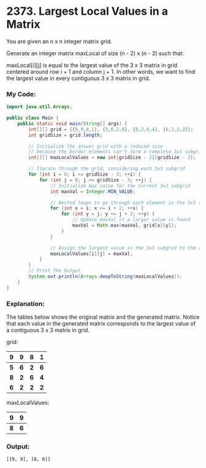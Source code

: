 # 2373. Largest Local Values in a Matrix

You are given an n x n integer matrix grid.

Generate an integer matrix maxLocal of size (n - 2) x (n - 2) such that:

maxLocal[i][j] is equal to the largest value of the 3 x 3 matrix in grid centered around row i + 1 and column j + 1.
In other words, we want to find the largest value in every contiguous 3 x 3 matrix in grid.

### My Code: 
```java
import java.util.Arrays;

public class Main {
    public static void main(String[] args) {
        int[][] grid = {{9,9,8,1}, {5,6,2,6}, {8,2,6,4}, {6,2,2,2}};
        int gridSize = grid.length;

        // Initialize the answer grid with a reduced size
        // because the border elements can't form a complete 3x3 subgrid
        int[][] maxLocalValues = new int[gridSize - 2][gridSize - 2];

        // Iterate through the grid, considering each 3x3 subgrid
        for (int i = 0; i <= gridSize - 3; ++i) {
            for (int j = 0; j <= gridSize - 3; ++j) {
                // Initialize max value for the current 3x3 subgrid
                int maxVal = Integer.MIN_VALUE;

                // Nested loops to go through each element in the 3x3 subgrid
                for (int x = i; x <= i + 2; ++x) {
                    for (int y = j; y <= j + 2; ++y) {
                        // Update maxVal if a larger value is found
                        maxVal = Math.max(maxVal, grid[x][y]);
                    }
                }

                // Assign the largest value in the 3x3 subgrid to the answer grid
                maxLocalValues[i][j] = maxVal;
            }
        }
        // Print The Output        
        System.out.println(Arrays.deepToString(maxLocalValues));
    }
}
```

### Explanation:
The tables below shows the original matrix and the generated matrix. Notice that each value in the generated matrix corresponds to the largest value of a contiguous 3 x 3 matrix in grid.

grid:

| 9     | 9     | 8     | 1     |
|-------|-------|-------|-------|
| **5** | **6** | **2** | **6** |
| **8** | **2** | **6** | **4** |
| **6** | **2** | **2** | **2** |

maxLocalValues:

| 9     | 9     | 
|-------|-------|
| **8** | **6** | 


### Output:
```
[[9, 9], [8, 6]]
```
